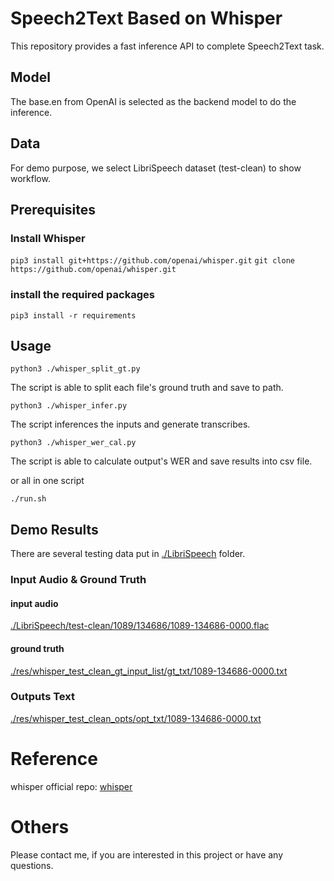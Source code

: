 # Speech2Text Based on Whisper

This repository provides a fast inference API to complete Speech2Text task.



## Model

The base.en from OpenAI is selected as the backend model to do the inference. 


## Data

For demo purpose, we select LibriSpeech dataset (test-clean) to show workflow.


## Prerequisites

### Install Whisper

`pip3 install git+https://github.com/openai/whisper.git`
`git clone https://github.com/openai/whisper.git`

### install the required packages 

`pip3 install -r requirements`


## Usage

`python3 ./whisper_split_gt.py`

The script is able to split each file's ground truth and save to path.

`python3 ./whisper_infer.py`

The script inferences the inputs and generate transcribes. 

`python3 ./whisper_wer_cal.py`

The script is able to calculate output's WER and save results into csv file.

or all in one script

`./run.sh`

## Demo Results

There are several testing data put in [./LibriSpeech](./LibriSpeech) folder. 

### Input Audio & Ground Truth

#### input audio

[./LibriSpeech/test-clean/1089/134686/1089-134686-0000.flac](./LibriSpeech/test-clean/1089/134686/1089-134686-0000.flac)

#### ground truth

[./res/whisper_test_clean_gt_input_list/gt_txt/1089-134686-0000.txt](./res/whisper_test_clean_gt_input_list/gt_txt/1089-134686-0000.txt)

### Outputs Text

[./res/whisper_test_clean_opts/opt_txt/1089-134686-0000.txt](./res/whisper_test_clean_opts/opt_txt/1089-134686-0000.txt)

# Reference 

whisper official repo: [whisper](https://github.com/openai/whisper.git)


# Others

Please contact me, if you are interested in this project or have any questions.